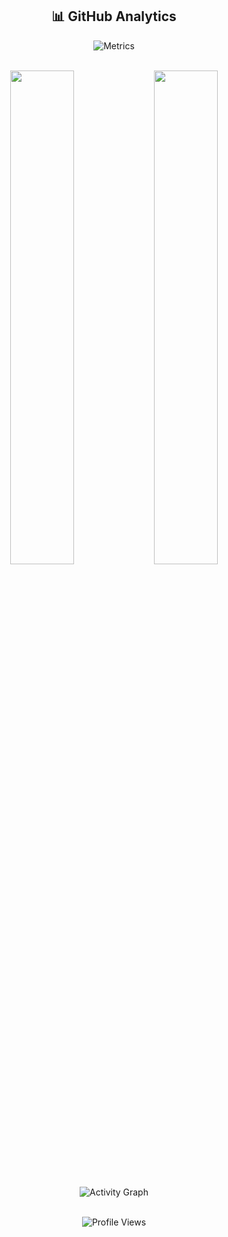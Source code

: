 <div align="center">

  ## 📊 GitHub Analytics
  
  ![Metrics](https://metrics.lecoq.io/spongly?template=classic&isocalendar=1&languages=1&followup=1&lines=1&people=1&activity=1&achievements=1&notable=1&repositories=1&base=header%2C%20activity%2C%20community%2C%20repositories%2C%20metadata&base.indepth=false&base.hireable=false&isocalendar=false&isocalendar.duration=half-year&languages=false&languages.limit=8&languages.threshold=0%25&languages.colors=github&languages.sections=most-used&languages.indepth=false&languages.analysis.timeout=15&languages.categories=markup%2C%20programming&languages.recent.categories=markup%2C%20programming&languages.recent.load=300&languages.recent.days=14&followup=false&followup.sections=repositories&activity=false&activity.limit=5&activity.load=300&activity.days=14&activity.visibility=all&activity.timestamps=false&achievements=false&achievements.threshold=C&achievements.secrets=true&achievements.display=detailed&achievements.limit=0&notable=false&notable.from=organization&notable.repositories=false&people=false&people.limit=24&people.identicons=false&people.identicons.hide=false&repositories=false&repositories.featured=spongly%2Fspongly&repositories.pinned=0&repositories.starred=0&repositories.random=0&repositories.order=featured%2C%20pinned%2C%20starred%2C%20random&config.timezone=America%2FNew_York)

  <br/>
  
  <div align="center">
    <img width="45%" src="https://github-readme-stats.vercel.app/api?username=spongly&show_icons=true&theme=radical&hide_border=true&bg_color=0D1117&title_color=58A6FF&icon_color=1F6FEB&text_color=C9D1D9" />
    <img width="45%" src="https://github-readme-stats.vercel.app/api/top-langs/?username=spongly&layout=compact&theme=radical&hide_border=true&bg_color=0D1117&title_color=58A6FF&text_color=C9D1D9&langs_count=8" />
  </div>

  <br/>
  
  ![Activity Graph](https://activity-graph.herokuapp.com/graph?username=spongly&theme=react-dark&bg_color=0D1117&hide_border=true&color=58A6FF&line=1F6FEB&point=58A6FF)

  <br/>
  
  <img src="https://komarev.com/ghpvc/?username=Spongly&style=flat-square&color=1F6FEB" alt="Profile Views" />

</div>
